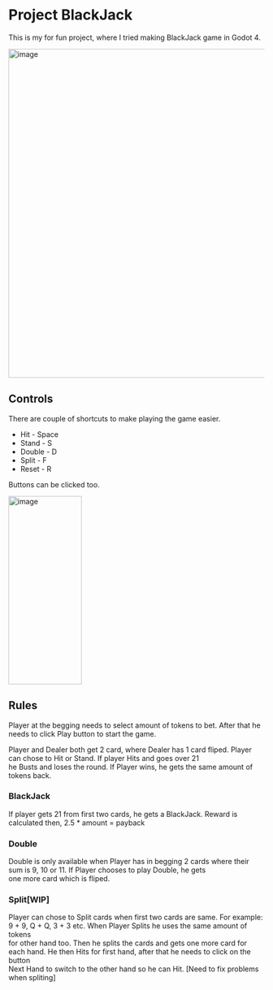 <h1>Project BlackJack</h1>
<p>This is my for fun project, where I tried making BlackJack game in Godot 4.</p>
<img width="1152" height="648" alt="image" src="https://github.com/user-attachments/assets/3fae14db-3b64-437d-8c03-0813298a4cb9" />
<h2>Controls</h2>
<p>There are couple of shortcuts to make playing the game easier.</p>
<ul>
  <li>Hit - Space</li>
  <li>Stand - S</li>
  <li>Double - D</li>
  <li>Split - F</li>
  <li>Reset - R</li>
</ul>
<p>Buttons can be clicked too.</p>
<img width="144" height="371" alt="image" src="https://github.com/user-attachments/assets/662f95d3-2aeb-4588-b37e-2f1aa5b6fd8b" />
<h2>Rules</h2>
<p>Player at the begging needs to select amount of tokens to bet. After that he needs to click Play button to start the game.</p>
<p>Player and Dealer both get 2 card, where Dealer has 1 card fliped. Player can chose to Hit or Stand. If player Hits and goes over 21<br>
 he Busts and loses the round. If Player wins, he gets the same amount of tokens back.</p>
 <h3>BlackJack</h3>
 <p>If player gets 21 from first two cards, he gets a BlackJack. Reward is calculated then, 2.5 * amount = payback</p>
 <h3>Double</h3>
 <p>Double is only available when Player has in begging 2 cards where their sum is 9, 10 or 11. If Player chooses to play Double, he gets<br>
  one more card which is fliped. </p> 
 <h3>Split[WIP]</h3>
 <p>Player can chose to Split cards when first two cards are same. For example: 9 + 9, Q + Q, 3 + 3 etc. When Player Splits he uses the same amount of tokens<br>
  for other hand too. Then he splits the cards and gets one more card for each hand. He then Hits for first hand, after that he needs to click on the button<br>
  Next Hand to switch to the other hand so he can Hit. [Need to fix problems when spliting]</p>
 

